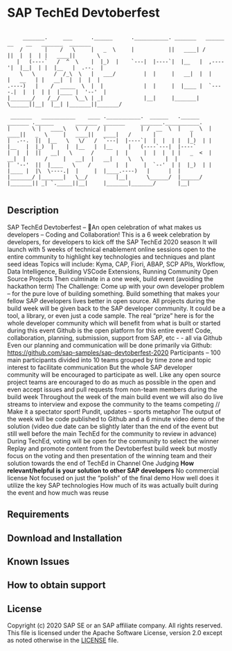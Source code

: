 # SAP TechEd Devtoberfest

```shell

     _______.     ___      .______      .___________. _______   ______  __    __   _______  _______                              
    /       |    /   \     |   _  \     |           ||   ____| /      ||  |  |  | |   ____||       \                             
   |   (----`   /  ^  \    |  |_)  |    `---|  |----`|  |__   |  ,----'|  |__|  | |  |__   |  .--.  |                            
    \   \      /  /_\  \   |   ___/         |  |     |   __|  |  |     |   __   | |   __|  |  |  |  |                            
.----)   |    /  _____  \  |  |             |  |     |  |____ |  `----.|  |  |  | |  |____ |  '--'  |                            
|_______/    /__/     \__\ | _|             |__|     |_______| \______||__|  |__| |_______||_______/                             
                                                                                                                                 
 _______   ___________    ____ .___________.  ______   .______    _______ .______       _______  _______     _______.___________.
|       \ |   ____\   \  /   / |           | /  __  \  |   _  \  |   ____||   _  \     |   ____||   ____|   /       |           |
|  .--.  ||  |__   \   \/   /  `---|  |----`|  |  |  | |  |_)  | |  |__   |  |_)  |    |  |__   |  |__     |   (----`---|  |----`
|  |  |  ||   __|   \      /       |  |     |  |  |  | |   _  <  |   __|  |      /     |   __|  |   __|     \   \       |  |     
|  '--'  ||  |____   \    /        |  |     |  `--'  | |  |_)  | |  |____ |  |\  \----.|  |     |  |____.----)   |      |  |     
|_______/ |_______|   \__/         |__|      \______/  |______/  |_______|| _| `._____||__|     |_______|_______/       |__|     
                                                                                                                                 

```

## Description

SAP TechEd Devtoberfest – An open celebration of what makes us developers – Coding and Collaboration! 
This is a 6 week celebration by developers, for developers to kick off the SAP TechEd 2020 season
It will launch with 5 weeks of technical enablement online sessions open to the entire community to highlight key technologies and techniques and plant seed ideas
Topics will include: Kyma, CAP, Fiori, ABAP, SCP APIs, Workflow, Data Intelligence, Building VSCode Extensions, Running Community Open Source Projects 
Then culminate in a one week, build event (avoiding the hackathon term) 
The Challenge:
Come up with your own developer problem – for the pure love of building something. Build something that makes your fellow SAP developers lives better in open source. All projects during the build week will be given back to the SAP developer community. It could be a tool, a library, or even just a code sample. 
The real “prize” here is for the whole developer community which will benefit from what is built or started during this event
Github is the open platform for this entire event! Code, collaboration, planning, submission, support from SAP, etc - - all via Github
Even our planning and communication will be done primarily via Github: https://github.com/sap-samples/sap-devtoberfest-2020
Participants – 100 main participants divided into 10 teams grouped by time zone and topic interest to facilitate communication 
But the whole SAP developer community will be encouraged to participate as well.  Like any open source project teams are encouraged to do as much as possible in the open and even accept issues and pull requests from non-team members during the build week
Throughout the week of the main build event we will also do live streams to interview and expose the community to the teams competing //  Make it a spectator sport! Pundit, updates – sports metaphor 
The output of the week will be code published to Github and a 6 minute video demo of the solution (video due date can be slightly later than the end of the event but still well before the main TechEd for the community to review in advance)
During TechEd, voting will be open for the community to select the winner
Replay and promote content from the Devtoberfest build week but mostly focus on the voting and then presentation of the winning team and their solution towards the end of TechEd in Channel One
Judging
**How relevant/helpful is your solution to other SAP developers**
No commercial license
Not focused on just the “polish” of the final demo
How well does it utilize the key SAP technologies
How much of its was actually built during the event and how much was reuse 


## Requirements

## Download and Installation

## Known Issues

## How to obtain support

## License

Copyright (c) 2020 SAP SE or an SAP affiliate company. All rights reserved.
This file is licensed under the Apache Software License, version 2.0 except as noted otherwise in the [LICENSE](LICENSE) file.
